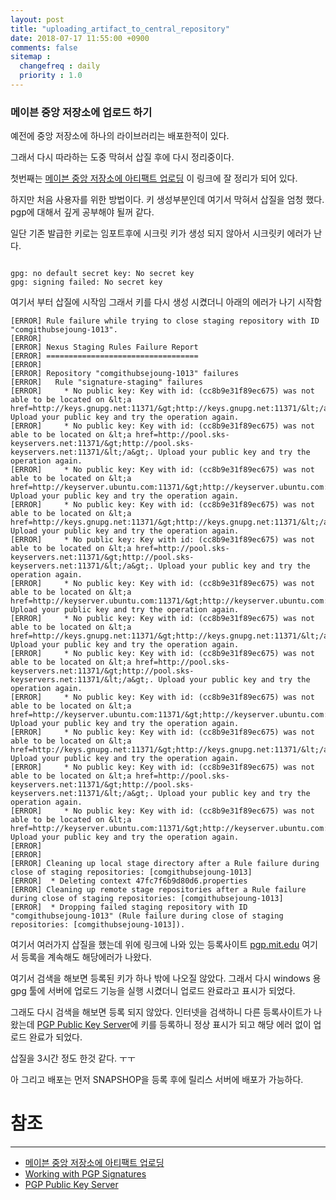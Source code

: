 ```yaml
---
layout: post
title: "uploading_artifact_to_central_repository"
date: 2018-07-17 11:55:00 +0900
comments: false
sitemap :
  changefreq : daily
  priority : 1.0
---
```


### 메이븐 중앙 저장소에 업로드 하기

예전에 중앙 저장소에 하나의 라이브러리는 배포한적이 있다. 

그래서 다시 따라하는 도중 막혀서 삽질 후에 다시 정리중이다.

첫번째는 [메이븐 중앙 저장소에 아티팩트 업로딩](https://www.lesstif.com/pages/viewpage.action?pageId=30277671) 이 링크에 잘 정리가 되어 있다.

하지만 처음 사용자를 위한 방법이다. 키 생성부분인데 여기서 막혀서 삽질을 엄청 했다. pgp에 대해서 깊게 공부해야 될꺼 같다.

일단 기존 발급한 키로는 임포트후에 시크릿 키가 생성 되지 않아서 시크릿키 에러가 난다. 
``` 

gpg: no default secret key: No secret key
gpg: signing failed: No secret key

```
여기서 부터 삽질에 시작임 그래서 키를 다시 생성 시켰더니 아래의 에러가 나기 시작함

``` 
[ERROR] Rule failure while trying to close staging repository with ID "comgithubsejoung-1013".
[ERROR]
[ERROR] Nexus Staging Rules Failure Report
[ERROR] ==================================
[ERROR]
[ERROR] Repository "comgithubsejoung-1013" failures
[ERROR]   Rule "signature-staging" failures
[ERROR]     * No public key: Key with id: (cc8b9e31f89ec675) was not able to be located on &lt;a href=http://keys.gnupg.net:11371/&gt;http://keys.gnupg.net:11371/&lt;/a&gt;. Upload your public key and try the operation again.
[ERROR]     * No public key: Key with id: (cc8b9e31f89ec675) was not able to be located on &lt;a href=http://pool.sks-keyservers.net:11371/&gt;http://pool.sks-keyservers.net:11371/&lt;/a&gt;. Upload your public key and try the operation again.
[ERROR]     * No public key: Key with id: (cc8b9e31f89ec675) was not able to be located on &lt;a href=http://keyserver.ubuntu.com:11371/&gt;http://keyserver.ubuntu.com:11371/&lt;/a&gt;. Upload your public key and try the operation again.
[ERROR]     * No public key: Key with id: (cc8b9e31f89ec675) was not able to be located on &lt;a href=http://keys.gnupg.net:11371/&gt;http://keys.gnupg.net:11371/&lt;/a&gt;. Upload your public key and try the operation again.
[ERROR]     * No public key: Key with id: (cc8b9e31f89ec675) was not able to be located on &lt;a href=http://pool.sks-keyservers.net:11371/&gt;http://pool.sks-keyservers.net:11371/&lt;/a&gt;. Upload your public key and try the operation again.
[ERROR]     * No public key: Key with id: (cc8b9e31f89ec675) was not able to be located on &lt;a href=http://keyserver.ubuntu.com:11371/&gt;http://keyserver.ubuntu.com:11371/&lt;/a&gt;. Upload your public key and try the operation again.
[ERROR]     * No public key: Key with id: (cc8b9e31f89ec675) was not able to be located on &lt;a href=http://keys.gnupg.net:11371/&gt;http://keys.gnupg.net:11371/&lt;/a&gt;. Upload your public key and try the operation again.
[ERROR]     * No public key: Key with id: (cc8b9e31f89ec675) was not able to be located on &lt;a href=http://pool.sks-keyservers.net:11371/&gt;http://pool.sks-keyservers.net:11371/&lt;/a&gt;. Upload your public key and try the operation again.
[ERROR]     * No public key: Key with id: (cc8b9e31f89ec675) was not able to be located on &lt;a href=http://keyserver.ubuntu.com:11371/&gt;http://keyserver.ubuntu.com:11371/&lt;/a&gt;. Upload your public key and try the operation again.
[ERROR]     * No public key: Key with id: (cc8b9e31f89ec675) was not able to be located on &lt;a href=http://keys.gnupg.net:11371/&gt;http://keys.gnupg.net:11371/&lt;/a&gt;. Upload your public key and try the operation again.
[ERROR]     * No public key: Key with id: (cc8b9e31f89ec675) was not able to be located on &lt;a href=http://pool.sks-keyservers.net:11371/&gt;http://pool.sks-keyservers.net:11371/&lt;/a&gt;. Upload your public key and try the operation again.
[ERROR]     * No public key: Key with id: (cc8b9e31f89ec675) was not able to be located on &lt;a href=http://keyserver.ubuntu.com:11371/&gt;http://keyserver.ubuntu.com:11371/&lt;/a&gt;. Upload your public key and try the operation again.
[ERROR]
[ERROR]
[ERROR] Cleaning up local stage directory after a Rule failure during close of staging repositories: [comgithubsejoung-1013]
[ERROR]  * Deleting context 47fc7f6b9d80d6.properties
[ERROR] Cleaning up remote stage repositories after a Rule failure during close of staging repositories: [comgithubsejoung-1013]
[ERROR]  * Dropping failed staging repository with ID "comgithubsejoung-1013" (Rule failure during close of staging repositories: [comgithubsejoung-1013]).

```

여기서 여러가지 삽질을 했는데 위에 링크에 나와 있는 등록사이트 [pgp.mit.edu](http://pgp.mit.edu/) 
여기서 등록을 계속해도 해당에러가 나왔다.

여기서 검색을 해보면 등록된 키가 하나 밖에 나오질 않았다. 그래서 다시 windows 용 gpg 툴에 서버에 업로드 기능을 실행 시켰더니 
업로드 완료라고 표시가 되었다.

그래도 다시 검색을 해보면 등록 되지 않았다. 인터넷을 검색하니 다른 등록사이트가 나왔는데 [PGP Public Key Server](https://pgp.key-server.io)에 
키를 등록하니 정상 표시가 되고 해당 에러 없이 업로드 완료가 되었다.

삽질을 3시간 정도 한것 같다. ㅜㅜ


아 그리고 배포는 먼저 SNAPSHOP을 등록 후에 릴리스 서버에 배포가 가능하다.

# 참조 
-----
* [메이븐 중앙 저장소에 아티팩트 업로딩](https://www.lesstif.com/pages/viewpage.action?pageId=30277671)
* [Working with PGP Signatures](https://central.sonatype.org/pages/working-with-pgp-signatures.html)
* [PGP Public Key Server](https://pgp.key-server.io)